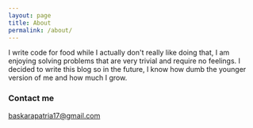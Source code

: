 ```yaml
---
layout: page
title: About
permalink: /about/
---
```


I write code for food while I actually don't really like doing that, I am enjoying solving problems that are very trivial and require no feelings. I decided to write this blog so in the future, I know how dumb the younger version of me and how much I grow.

### Contact me

[baskarapatria17@gmail.com](mailto:baskarapatria17@gmail.com)